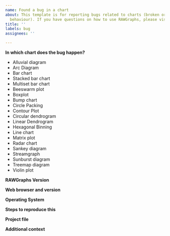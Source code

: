 ```yaml
---
name: Found a bug in a chart
about: This template is for reporting bugs related to charts (broken or incorrect
  behaviour). If you have questions on how to use RAWGraphs, please visit https://groups.google.com/g/densitydesign-raw
title: ''
labels: bug
assignees: ''

---
```


<!--
Hi there!

this template is meant to report issues related to charts.

If the problem is related to the behaviour of the frontend interface, please use the dedicate issues: https://github.com/rawgraphs/rawgraphs-frontend/issues. Feel free to remove any portion of the template that is not relevant for your issue.
 
Be sure to check out how it looks in the Preview tab!

-->


**In which chart does the bug happen?**
<!-- Keep only the charts interested by the bug. Please add them also as labels (see the menu on the right) -->
* Alluvial diagram
* Arc Diagram
* Bar chart
* Stacked bar chart
* Multiset bar chart
* Beeswarm plot
* Boxplot
* Bump chart
* Circle Packing
* Contour Plot
* Circular dendrogram
* Linear Dendrogram
* Hexagonal Binning
* Line chart
* Matrix plot
* Radar chart
* Sankey diagram
* Streamgraph
* Sunburst diagram
* Treemap diagram
* Violin plot

**RAWGraphs Version**
<!-- You can find this in top-right corner of the interface -->

**Web browser and version**
<!-- In the address bar, on Chrome enter "chrome://version", on Firefox enter "about:support". On Safari, use "About Safari". -->

**Operating System**
<!-- Ex: Windows/MacOSX/Linux/Android/iOS along with version -->

**Steps to reproduce this**
<!-- describe all the steps needed to reproduce the error -->

**Project file**
<!-- 
Warning: by uploading a .rawgraphs file, you will share the attached data.
Upload the .rawgraphs project file.
You can export it at the end of the project in the "5. Export" session at the bottom of the interface, selecting as file type `.rawgraphs`
 -->

**Additional context**
<!-- 
Add any other context about the problem here, for example screenshoots
 -->
